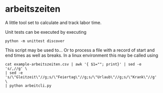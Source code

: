 # arbeitszeiten
A little tool set to calculate and track labor time.

Unit tests can be executed by executing
```
python -m unittest discover
```


This script may be used to...
Or to process a file with a record of start and end times as well as breaks.
In a linux environment this may be called using
```
cat example-arbeitszeiten.csv | awk '{ $1=""; print}' | sed -e 's/,//g' \
| sed -e 's/\"Gleitzeit\"//g;s/\"Feiertag\"//g;s/\"Urlaub\"//g;s/\"Krank\"//g' \
| python arbeitcli.py
```
